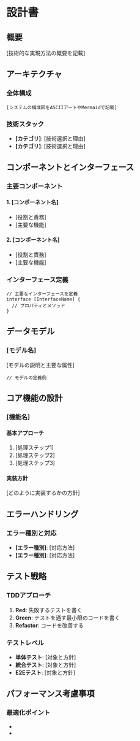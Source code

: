 # 設計書

## 概要

[技術的な実現方法の概要を記載]

## アーキテクチャ

### 全体構成

```
[システムの構成図をASCIIアートやMermaidで記載]
```

### 技術スタック

- **[カテゴリ]**: [技術選択と理由]
- **[カテゴリ]**: [技術選択と理由]

## コンポーネントとインターフェース

### 主要コンポーネント

#### 1. [コンポーネント名]
- [役割と責務]
- [主要な機能]

#### 2. [コンポーネント名]
- [役割と責務]
- [主要な機能]

### インターフェース定義

```[言語]
// 主要なインターフェースを定義
interface [InterfaceName] {
  // プロパティとメソッド
}
```

## データモデル

### [モデル名]
[モデルの説明と主要な属性]

```[言語]
// モデルの定義例
```

## コア機能の設計

### [機能名]

#### 基本アプローチ
1. [処理ステップ1]
2. [処理ステップ2]
3. [処理ステップ3]

#### 実装方針
[どのように実装するかの方針]

## エラーハンドリング

### エラー種別と対応
- **[エラー種別]**: [対応方法]
- **[エラー種別]**: [対応方法]

## テスト戦略

### TDDアプローチ
1. **Red**: 失敗するテストを書く
2. **Green**: テストを通す最小限のコードを書く
3. **Refactor**: コードを改善する

### テストレベル
- **単体テスト**: [対象と方針]
- **統合テスト**: [対象と方針]
- **E2Eテスト**: [対象と方針]

## パフォーマンス考慮事項

### 最適化ポイント
- [最適化対象]: [方法]
- [最適化対象]: [方法]